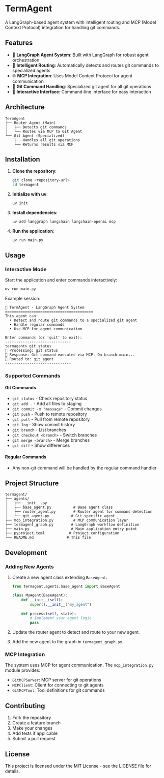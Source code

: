 # TermAgent

A LangGraph-based agent system with intelligent routing and MCP (Model Context Protocol) integration for handling git commands.

## Features

- 🤖 **LangGraph Agent System**: Built with LangGraph for robust agent orchestration
- 🔄 **Intelligent Routing**: Automatically detects and routes git commands to specialized agents
- 🌐 **MCP Integration**: Uses Model Context Protocol for agent communication
- 🎯 **Git Command Handling**: Specialized git agent for all git operations
- 💬 **Interactive Interface**: Command-line interface for easy interaction

## Architecture

```
TermAgent
├── Router Agent (Main)
│   ├── Detects git commands
│   └── Routes via MCP to Git Agent
└── Git Agent (Specialized)
    ├── Handles all git operations
    └── Returns results via MCP
```

## Installation

1. **Clone the repository**:
   ```bash
   git clone <repository-url>
   cd termagent
   ```

2. **Initialize with uv**:
   ```bash
   uv init
   ```

3. **Install dependencies**:
   ```bash
   uv add langgraph langchain langchain-openai mcp
   ```

4. **Run the application**:
   ```bash
   uv run main.py
   ```

## Usage

### Interactive Mode

Start the application and enter commands interactively:

```bash
uv run main.py
```

Example session:
```
🤖 TermAgent - LangGraph Agent System
========================================
This agent can:
  • Detect and route git commands to a specialized git agent
  • Handle regular commands
  • Use MCP for agent communication

Enter commands (or 'quit' to exit):
------------------------------
termagent> git status
🔄 Processing: git status
🤖 Response: Git command executed via MCP: On branch main...
📍 Routed to: git_agent
------------------------------
```

### Supported Commands

#### Git Commands
- `git status` - Check repository status
- `git add .` - Add all files to staging
- `git commit -m "message"` - Commit changes
- `git push` - Push to remote repository
- `git pull` - Pull from remote repository
- `git log` - Show commit history
- `git branch` - List branches
- `git checkout <branch>` - Switch branches
- `git merge <branch>` - Merge branches
- `git diff` - Show differences

#### Regular Commands
- Any non-git command will be handled by the regular command handler

## Project Structure

```
termagent/
├── agents/
│   ├── __init__.py
│   ├── base_agent.py          # Base agent class
│   ├── router_agent.py        # Router agent for command detection
│   └── git_agent.py          # Git-specific agent
├── mcp_integration.py         # MCP communication layer
├── termagent_graph.py        # LangGraph workflow definition
├── main.py                   # Main application entry point
├── pyproject.toml           # Project configuration
└── README.md               # This file
```

## Development

### Adding New Agents

1. Create a new agent class extending `BaseAgent`:
   ```python
   from termagent.agents.base_agent import BaseAgent
   
   class MyAgent(BaseAgent):
       def __init__(self):
           super().__init__("my_agent")
       
       def process(self, state):
           # Implement your agent logic
           pass
   ```

2. Update the router agent to detect and route to your new agent.

3. Add the new agent to the graph in `termagent_graph.py`.

### MCP Integration

The system uses MCP for agent communication. The `mcp_integration.py` module provides:

- `GitMCPServer`: MCP server for git operations
- `MCPClient`: Client for connecting to git agents
- `GitMCPTool`: Tool definitions for git commands

## Contributing

1. Fork the repository
2. Create a feature branch
3. Make your changes
4. Add tests if applicable
5. Submit a pull request

## License

This project is licensed under the MIT License - see the LICENSE file for details.
